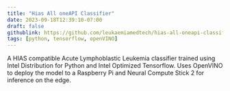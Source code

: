 ```yaml
---
title: "Hias All oneAPI Classifier"
date: 2023-09-18T12:39:10-07:00
draft: false
githublink: https://github.com/leukaemiamedtech/hias-all-oneapi-classifier
tags: [python, tensorflow, openVINO]
---
```


A HIAS compatible Acute Lymphoblastic Leukemia classifier trained using Intel Distribution for Python and Intel Optimized Tensorflow. Uses OpenVINO to deploy the model to a Raspberry Pi and Neural Compute Stick 2 for inference on the edge.
